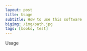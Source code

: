 ```yaml
---
layout: post
title: Usage
subtitle: How to use this software
bigimg: /img/path.jpg
tags: [books, test]
---
```


Usage
